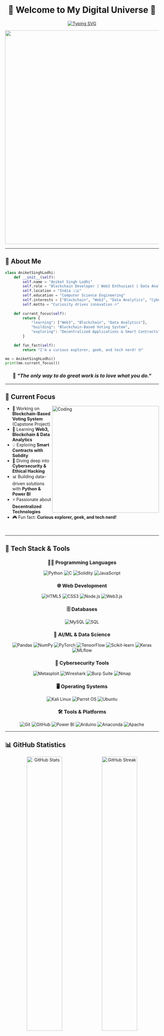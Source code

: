 <div align="center">
  
# 🌌 Welcome to My Digital Universe 🌌

[![Typing SVG](https://readme-typing-svg.demolab.com?font=Fira+Code&size=28&duration=3000&pause=1000&color=00F7FF&center=true&vCenter=true&width=600&lines=Hi+There!+%F0%9F%91%8B+I'm+Aniket+Singh+Lodhi;Blockchain+Enthusiast+%F0%9F%94%97;Web3+Developer+%F0%9F%8C%90;Data+Analytics+Wizard+%F0%9F%93%8A;Cybersecurity+Explorer+%F0%9F%94%90;Let's+Build+the+Future!+%F0%9F%9A%80)](https://git.io/typing-svg)

<img src="https://user-images.githubusercontent.com/74038190/212284100-561aa473-3905-4a80-b561-0d28506553ee.gif" width="700">

</div>

---

## 🚀 About Me

```python
class AniketSinghLodhi:
    def __init__(self):
        self.name = "Aniket Singh Lodhi"
        self.role = "Blockchain Developer | Web3 Enthusiast | Data Analyst"
        self.location = "India 🇮🇳"
        self.education = "Computer Science Engineering"
        self.interests = ["Blockchain", "Web3", "Data Analytics", "Cybersecurity"]
        self.motto = "Curiosity drives innovation 🔥"
        
    def current_focus(self):
        return {
            "learning": ["Web3", "Blockchain", "Data Analytics"],
            "building": "Blockchain-Based Voting System",
            "exploring": "Decentralized Applications & Smart Contracts"
        }
    
    def fun_fact(self):
        return "I'm a curious explorer, geek, and tech nerd! 🤓"

me = AniketSinghLodhi()
print(me.current_focus())
```

<div align="center">
  
### 💭 *"The only way to do great work is to love what you do."* 

</div>

---

## 🎯 Current Focus

<img align="right" alt="Coding" width="350" src="https://user-images.githubusercontent.com/74038190/229223263-cf2e4b07-2615-4f87-9c38-e37600f8381a.gif">

- 🔭 Working on **Blockchain-Based Voting System** (Capstone Project)
- 🌱 Learning **Web3, Blockchain & Data Analytics**
- 💡 Exploring **Smart Contracts with Solidity**
- 🔐 Diving deep into **Cybersecurity & Ethical Hacking**
- 📊 Building data-driven solutions with **Python & Power BI**
- ⚡ Passionate about **Decentralized Technologies**
- 🎮 Fun fact: **Curious explorer, geek, and tech nerd!**

<br>

---

## 💼 Tech Stack & Tools

<div align="center">

### 👨‍💻 Programming Languages
![Python](https://img.shields.io/badge/Python-3776AB?style=for-the-badge&logo=python&logoColor=white)
![C](https://img.shields.io/badge/C-00599C?style=for-the-badge&logo=c&logoColor=white)
![Solidity](https://img.shields.io/badge/Solidity-363636?style=for-the-badge&logo=solidity&logoColor=white)
![JavaScript](https://img.shields.io/badge/JavaScript-F7DF1E?style=for-the-badge&logo=javascript&logoColor=black)

### 🌐 Web Development
![HTML5](https://img.shields.io/badge/HTML5-E34F26?style=for-the-badge&logo=html5&logoColor=white)
![CSS3](https://img.shields.io/badge/CSS3-1572B6?style=for-the-badge&logo=css3&logoColor=white)
![Node.js](https://img.shields.io/badge/Node.js-339933?style=for-the-badge&logo=nodedotjs&logoColor=white)
![Web3.js](https://img.shields.io/badge/Web3.js-F16822?style=for-the-badge&logo=web3.js&logoColor=white)

### 🗄️ Databases
![MySQL](https://img.shields.io/badge/MySQL-4479A1?style=for-the-badge&logo=mysql&logoColor=white)
![SQL](https://img.shields.io/badge/SQL-CC2927?style=for-the-badge&logo=microsoft-sql-server&logoColor=white)

### 🤖 AI/ML & Data Science
![Pandas](https://img.shields.io/badge/Pandas-150458?style=for-the-badge&logo=pandas&logoColor=white)
![NumPy](https://img.shields.io/badge/NumPy-013243?style=for-the-badge&logo=numpy&logoColor=white)
![PyTorch](https://img.shields.io/badge/PyTorch-EE4C2C?style=for-the-badge&logo=pytorch&logoColor=white)
![TensorFlow](https://img.shields.io/badge/TensorFlow-FF6F00?style=for-the-badge&logo=tensorflow&logoColor=white)
![Scikit-learn](https://img.shields.io/badge/Scikit--learn-F7931E?style=for-the-badge&logo=scikit-learn&logoColor=white)
![Keras](https://img.shields.io/badge/Keras-D00000?style=for-the-badge&logo=keras&logoColor=white)
![MLflow](https://img.shields.io/badge/MLflow-0194E2?style=for-the-badge&logo=mlflow&logoColor=white)

### 🔐 Cybersecurity Tools
![Metasploit](https://img.shields.io/badge/Metasploit-2596CD?style=for-the-badge&logo=metasploit&logoColor=white)
![Wireshark](https://img.shields.io/badge/Wireshark-1679A7?style=for-the-badge&logo=wireshark&logoColor=white)
![Burp Suite](https://img.shields.io/badge/Burp_Suite-FF6633?style=for-the-badge&logo=burp-suite&logoColor=white)
![Nmap](https://img.shields.io/badge/Nmap-0E83CD?style=for-the-badge&logo=nmap&logoColor=white)

### 🖥️ Operating Systems
![Kali Linux](https://img.shields.io/badge/Kali_Linux-557C94?style=for-the-badge&logo=kali-linux&logoColor=white)
![Parrot OS](https://img.shields.io/badge/Parrot_OS-15E0E0?style=for-the-badge&logo=parrot-security&logoColor=white)
![Ubuntu](https://img.shields.io/badge/Ubuntu-E95420?style=for-the-badge&logo=ubuntu&logoColor=white)

### 🛠️ Tools & Platforms
![Git](https://img.shields.io/badge/Git-F05032?style=for-the-badge&logo=git&logoColor=white)
![GitHub](https://img.shields.io/badge/GitHub-181717?style=for-the-badge&logo=github&logoColor=white)
![Power BI](https://img.shields.io/badge/Power_BI-F2C811?style=for-the-badge&logo=power-bi&logoColor=black)
![Arduino](https://img.shields.io/badge/Arduino-00979D?style=for-the-badge&logo=arduino&logoColor=white)
![Anaconda](https://img.shields.io/badge/Anaconda-44A833?style=for-the-badge&logo=anaconda&logoColor=white)
![Apache](https://img.shields.io/badge/Apache-D22128?style=for-the-badge&logo=apache&logoColor=white)

</div>

---

## 📊 GitHub Statistics

<div align="center">
  
<img src="https://github-readme-stats.vercel.app/api?username=aniketsinghlodhi&show_icons=true&theme=tokyonight&hide_border=true&bg_color=0D1117&title_color=00F7FF&icon_color=00F7FF&text_color=FFFFFF" alt="GitHub Stats" width="48%" />
<img src="https://github-readme-streak-stats.herokuapp.com/?user=aniketsinghlodhi&theme=tokyonight&hide_border=true&background=0D1117&ring=00F7FF&fire=00F7FF&currStreakLabel=00F7FF" alt="GitHub Streak" width="48%" />

<img src="https://github-readme-stats.vercel.app/api/top-langs/?username=aniketsinghlodhi&layout=compact&theme=tokyonight&hide_border=true&bg_color=0D1117&title_color=00F7FF&text_color=FFFFFF" alt="Top Languages" width="48%" />
<img src="https://github-readme-activity-graph.vercel.app/graph?username=aniketsinghlodhi&theme=tokyo-night&hide_border=true&bg_color=0D1117&color=00F7FF&line=00F7FF&point=FFFFFF" alt="Contribution Graph" width="98%" />

</div>

<div align="center">
  
[![GitHub Trophies](https://github-profile-trophy.vercel.app/?username=aniketsinghlodhi&theme=tokyonight&no-frame=true&no-bg=true&row=1&column=7)](https://github.com/ryo-ma/github-profile-trophy)

</div>

---

## 🔥 Featured Projects

<div align="center">

[![Blockchain Voting System](https://github-readme-stats.vercel.app/api/pin/?username=aniketsinghlodhi&repo=blockchain-voting-system&theme=tokyonight&hide_border=true&bg_color=0D1117&title_color=00F7FF&icon_color=00F7FF)](https://github.com/aniketsinghlodhi)

*🔗 Decentralized voting system built with blockchain technology for transparency and security*

</div>

---

## 💬 Ask Me About

<div align="center">

```
🔗 Blockchain Development  |  🌐 Web3 Technologies  |  📊 Data Analytics
🐍 Python Programming  |  🔐 Cybersecurity  |  🤖 Machine Learning
📈 Data Visualization  |  ⚡ Smart Contracts  |  🛡️ Ethical Hacking
```

</div>

---

## 🌐 Connect With Me

<div align="center">

[![Portfolio](https://img.shields.io/badge/Portfolio-000000?style=for-the-badge&logo=github&logoColor=white)](https://github.com/Aniketsinghlodhi)
[![LinkedIn](https://img.shields.io/badge/LinkedIn-0077B5?style=for-the-badge&logo=linkedin&logoColor=white)](https://www.linkedin.com/in/aniketsinghlodhi)
[![Email](https://img.shields.io/badge/Email-D14836?style=for-the-badge&logo=gmail&logoColor=white)](mailto:aniketlodhi@icloud.com)
[![Twitter](https://img.shields.io/badge/Twitter-1DA1F2?style=for-the-badge&logo=twitter&logoColor=white)](https://twitter.com/AniketS6069487)
[![Instagram](https://img.shields.io/badge/Instagram-E4405F?style=for-the-badge&logo=instagram&logoColor=white)](https://instagram.com/an1iiket_singh)
[![Discord](https://img.shields.io/badge/Discord-5865F2?style=for-the-badge&logo=discord&logoColor=white)](https://discord.com/users/aniketsinghlodhi)
[![Reddit](https://img.shields.io/badge/Reddit-FF4500?style=for-the-badge&logo=reddit&logoColor=white)](https://reddit.com/user/majestic_lie_7707)

📧 **Email:** aniketlodhi@icloud.com

</div>

---

## 🎨 Coding in Progress...

<div align="center">
  
<img src="https://user-images.githubusercontent.com/74038190/225813708-98b745f2-7d22-48cf-9150-083f1b00d6c9.gif" width="500">

</div>

---

## 📈 Profile Views & Followers

<div align="center">

![Profile Views](https://komarev.com/ghpvc/?username=aniketsinghlodhi&color=00F7FF&style=for-the-badge&label=PROFILE+VIEWS)
[![GitHub followers](https://img.shields.io/github/followers/aniketsinghlodhi?style=for-the-badge&color=00F7FF&labelColor=0D1117)](https://github.com/aniketsinghlodhi)

</div>

---

<div align="center">

### 🐍 Contribution Snake

![Snake animation](https://raw.githubusercontent.com/aniketsinghlodhi/aniketsinghlodhi/output/github-contribution-grid-snake-dark.svg)

</div>

---

<div align="center">

## 💎 *"Building the decentralized future, one block at a time"* 💎

<img src="https://user-images.githubusercontent.com/74038190/212284158-e840e285-664b-44d7-b79b-e264b5e54825.gif" width="400">

### ⭐ Don't forget to star my repositories if you find them interesting! ⭐

---

<img src="https://user-images.githubusercontent.com/74038190/212284115-f47cd8ff-2ffb-4b04-b5bf-4d1c14c0247f.gif" width="1000">

**Made with ❤️ by Aniket Singh Lodhi**

*Keep Learning | Keep Building | Keep Growing* 🚀

</div>
